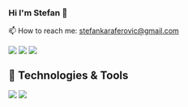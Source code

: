 ### Hi I'm Stefan 👋

📫 How to reach me: [stefankaraferovic@gmail.com](stefankaraferovic@gmail.com)


<img align="center" src="https://github-readme-stats.vercel.app/api/top-langs/?username=stefank-29&theme=tokyonight" />
<img align="center" src="https://github-readme-stats.vercel.app/api/?username=stefank-29&theme=tokyonight" />
<img align="center" src="https://github-readme-stats.vercel.app/api/pin/?username=stefank-29&theme=tokyonight" />

## 🔧 Technologies & Tools
![](https://img.shields.io/badge/OS-Linux-informational?style=flat&logo=linux&logoColor=white&color=2bbc8a)
![](https://img.shields.io/badge/Code-JavaScript-informational?style=flat&logo=javascript&logoColor=white&color=2bbc8a)




<!--
**stefank-29/stefank-29** is a ✨ _special_ ✨ repository because its `README.md` (this file) appears on your GitHub profile.

Here are some ideas to get you started:

- 🔭 I’m currently working on ...
- 🌱 I’m currently learning ...
- 👯 I’m looking to collaborate on ...
- 🤔 I’m looking for help with ...
- 💬 Ask me about ...
- 📫 How to reach me: ...
- 😄 Pronouns: ...
- ⚡ Fun fact: ...
-->
